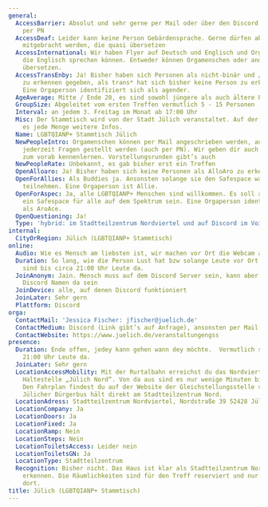 ```yaml
---
general:
  AccessBarrier: Absolut und sehr gerne per Mail oder über den Discord Server bezeiheungsweise
    per PN
  AccessDeaf: Leider kann keine Person Gebärdensprache. Gerne dürfen aber Menschen
    mitgebracht werden, die quasi übersetzen
  AccessInternational: Wir haben Flyer auf Deutsch und Englisch und Orgamenschen,
    die Englisch sprechen können. Entweder können Orgamenschen oder andere Teilnehmer*innen
    übersetzen.
  AccessTransEnby: Ja! Bisher haben sich Personen als nicht-binär und / oder agender
    zu erkennen gegeben, als trans* hat sich bisher keine Person zu erkennnen gegeben.
    Eine Orgaperson identifiziert sich als agender.
  AgeAverage: Mitte / Ende 20, es sind sowohl jüngere als auch ältere Personen dabei
  GroupSize: Abgeleitet vom ersten Treffen vermutlich 5 - 15 Personen
  Interval: an jedem 3. Freitag im Monat ab 17:00 Uhr
  Misc: Der Stammtisch wird von der Stadt Jülich veranstaltet. Auf der Website gibt
    es jede Menge weitere Infos.
  Name: LGBTQIANP+ Stammtisch Jülich
  NewPeopleIntro: Orgamenschen können per Mail angeschrieben werden, auf Discord können
    jederzeit Fragen gestellt werden (auch per PN). Wir geben dir auch gern ein Buddy
    zum vorab kennenlernen. Vorstellungsrunden gibt’s auch
  NewPeopleRate: Unbekannt, es gab bisher erst ein Treffen
  OpenAlloaro: Ja! Bisher haben sich keine Personen als AlloAro zu erkennen gegeben
  OpenForAllies: Als Buddies ja. Ansonsten solange sie den Safespace wahren und respektvoll
    teilnehmen. Eine Orgaperson ist Allie.
  OpenForAspec: Ja, alle LGBTQIANP+ Menschen sind willkommen. Es soll ausdrücklich
    ein Safespace für alle auf dem Spektrum sein. Eine Orgaperson identifiziert sich
    als AroAce.
  OpenQuestioning: Ja!
  Type: 'hybrid: im Stadtteilzentrum Nordviertel und auf Discord im Voice Chat'
internal:
  CityOrRegion: Jülich (LGBTQIANP+ Stammtisch)
online:
  Audio: Wie es Mensch am liebsten ist, wir machen vor Ort die Webcam an
  Duration: So lang, wie die Person Lust hat bzw solange Leute vor Ort sind. Vermutlich
    sind bis circa 21:00 Uhr Leute da.
  JoinAnonym: Jain. Mensch muss auf dem Discord Server sein, kann aber unter beliebigem
    Discord Namen da sein
  JoinDevice: alle, auf denen Discord funktioniert
  JoinLater: Sehr gern
  Plattform: Discord
orga:
  ContactMail: 'Jessica Fischer: jfischer@juelich.de'
  ContactMedium: Discord (Link gibt’s auf Anfrage), ansonsten per Mail erreichbar
  ContactWebsite: https://www.juelich.de/veranstaltungengss
presence:
  Duration: Ende offen, jedey kann gehen wann dey möchte.  Vermutlich sind bis circa
    21:00 Uhr Leute da.
  JoinLater: Sehr gern
  LocationAccessMobility: Mit der Rurtalbahn erreichst du das Nordviertel über die
    Haltestelle „Jülich Nord“. Von da aus sind es nur wenige Minuten bis zum Stadtteilzentrum.
    Den Fahrplan findest du auf der Website der Gleichstellungsstelle verlinkt. Der
    Jülicher Bürgerbus hält direkt am Stadtteilzentrum Nord.
  LocationAdress: Stadtteilzentrum Nordviertel, Nordstraße 39 52428 Jülich
  LocationCompany: Ja
  LocationDoors: Ja
  LocationFixed: Ja
  LocationRamp: Nein
  LocationSteps: Nein
  LocationToiletsAccess: Leider nein
  LocationToiletsGN: Ja
  LocationType: Stadtteilzentrum
  Recognition: Bisher nicht. Das Haus ist klar als Stadtteilzentrum Nordviertel zu
    erkennen. Die Räumlichkeiten sind für den Treff reserviert und nur Leute vom Treff
    dort.
title: Jülich (LGBTQIANP+ Stammtisch)
---
```

